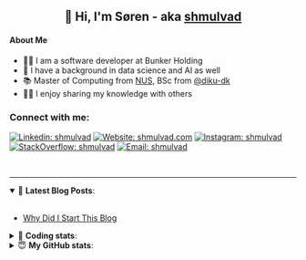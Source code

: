 <h2 align="center">
	👋 Hi, I'm Søren - aka <a href="https://shmulvad.com">shmulvad</a>
</h2>

#### About Me
- 👨‍💻 I am a software developer at Bunker Holding
- 🤖 I have a background in data science and AI as well
- 📚 Master of Computing from [NUS], BSc from [@diku-dk]
- 👨‍🏫 I enjoy sharing my knowledge with others

### Connect with me:

[![Linkedin: shmulvad](https://img.shields.io/badge/shmulvad-blue?style=flat&logo=Linkedin&logoColor=white)][linkedin]
[![Website: shmulvad.com](https://img.shields.io/badge/shmulvad.com-47CCCC?&style=flat&logo=Google-Chrome&logoColor=white)][website]
[![Instagram: shmulvad](https://img.shields.io/badge/-@shmulvad-purple?style=flat&logo=Instagram&logoColor=white)][instagram]
[![StackOverflow: shmulvad](https://img.shields.io/badge/shmulvad-FE7A16?style=flat&logo=stack-overflow&logoColor=white)][stackOverflow]
[![Email: shmulvad](https://img.shields.io/badge/shmulvad-D14836?style=flat&logo=gmail&logoColor=white)][mail]

<br />

---

<details open>
 <summary>📕 <b>Latest Blog Posts</b>: </summary>

<br>

<!-- BLOG-POST-LIST:START -->
- [Why Did I Start This Blog](https://shmulvad.com/blog/why-did-start-this-blog)
<!-- BLOG-POST-LIST:END -->

</details>

<!-- --- -->

<details>
 <summary>🤖 <b>Coding stats</b>: </summary>

<br>

NOTE: Doesn't track coding at work.

<!--START_SECTION:waka-->
![Code Time](http://img.shields.io/badge/Code%20Time-3%2C071%20hrs%2040%20mins-blue)

**I'm an Early 🐤** 

```text
🌞 Morning                1815 commits        ███████░░░░░░░░░░░░░░░░░░   27.45 % 
🌆 Daytime                2739 commits        ██████████░░░░░░░░░░░░░░░   41.43 % 
🌃 Evening                1440 commits        █████░░░░░░░░░░░░░░░░░░░░   21.78 % 
🌙 Night                  617 commits         ██░░░░░░░░░░░░░░░░░░░░░░░   09.33 % 
```


📊 **This Week I Spent My Time On** 

```text
💬 Programming Languages: 
Python                   4 hrs 23 mins       ██████████░░░░░░░░░░░░░░░   40.41 % 
Other                    3 hrs 21 mins       ████████░░░░░░░░░░░░░░░░░   30.93 % 
TypeScript               1 hr 34 mins        ████░░░░░░░░░░░░░░░░░░░░░   14.48 % 
Text                     30 mins             █░░░░░░░░░░░░░░░░░░░░░░░░   04.67 % 
CSS                      14 mins             █░░░░░░░░░░░░░░░░░░░░░░░░   02.29 % 

🔥 Editors: 
VS Code                  7 hrs 2 mins        ████████████████░░░░░░░░░   64.71 % 
Zsh                      3 hrs 19 mins       ████████░░░░░░░░░░░░░░░░░   30.52 % 
Sublime Text             31 mins             █░░░░░░░░░░░░░░░░░░░░░░░░   04.77 % 

🐱‍💻 Projects: 
km24-core                8 hrs 54 mins       ████████████████████░░░░░   81.91 % 
company-scrapers         1 hr 18 mins        ███░░░░░░░░░░░░░░░░░░░░░░   12.07 % 
Unknown Project          31 mins             █░░░░░░░░░░░░░░░░░░░░░░░░   04.77 % 
Terminal                 8 mins              ░░░░░░░░░░░░░░░░░░░░░░░░░   01.24 % 
```


 Last Updated on 27/02/2025 18:51:22 UTC
<!--END_SECTION:waka-->

</details>

<!-- --- -->

<details>
 <summary>😇 <b>My GitHub stats</b>: </summary>

<br>

<img align="left" alt="shmulvad's Github Stats" src="https://github-readme-stats.vercel.app/api?username=shmulvad&show_icons=true&hide_border=true" />

</details>



[website]: https://shmulvad.com
[linkedin]: https://linkedin.com/in/shmulvad
[instagram]: https://instagram.com/shmulvad
[stackOverflow]: https://stackoverflow.com/users/9248793/shmulvad
[mail]: mailto:shmulvad@gmail.com
[@diku-dk]: https://github.com/diku-dk
[github]: https://github.com/shmulvad
[NUS]: https://www.nus.edu.sg
